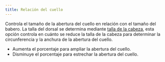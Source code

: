 ```yaml
---
title: Relación del cuello
---
```


Controla el tamaño de la abertura del cuello en relación con el tamaño del babero. La talla del dorsal se determina mediante [talla de la cabeza](/docs/designs/bob/options/headsize), esta opción controla en cuánto se reduce la talla de la cabeza para determinar la circunferencia y la anchura de la abertura del cuello.

- Aumenta el porcentaje para ampliar la abertura del cuello.
- Disminuye el porcentaje para estrechar la abertura del cuello.




